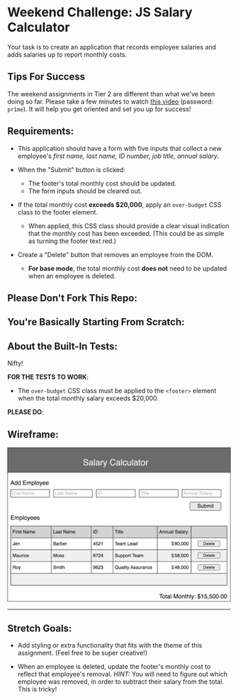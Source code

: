 # Weekend Challenge: JS Salary Calculator

Your task is to create an application that records employee salaries and adds salaries up to report monthly costs.

## Tips For Success

The weekend assignments in Tier 2 are different than what we've been doing so far.  Please take a few minutes to watch [this video](https://vimeo.com/892049929) (password: `pr1me`).  It will help you get oriented and set you up for success!

## Requirements:

* This application should have a form with five inputs that collect a new employee's *first name, last name, ID number, job title, annual salary*.

* When the "Submit" button is clicked:
    <!-- * A new employee row should be added to the table. -->
    * The footer's total monthly cost should be updated.
    * The form inputs should be cleared out.

* If the total monthly cost **exceeds $20,000**, apply an `over-budget` CSS class to the footer element.
    * When applied, this CSS class should provide a clear visual indication that the monthly cost has been exceeded. (This could be as simple as turning the footer text red.)

* Create a "Delete" button that removes an employee from the DOM.
    * **For base mode**, the total monthly cost **does not** need to be updated when an employee is deleted.

## Please Don't Fork This Repo:

<!-- Instead of forking, please click **Use This Template** (the green button) and name your new repo **weekend-salary-calculator**. Then, you can clone it as usual. -->

<!-- By clicking **Use This Template**, you are essentially still forking the repo. But, the difference is that: -->
<!-- * It will appear as a **public** repository in your GitHub. -->
<!-- * All of the previous commits on this repo will not be included in your copy. -->

## You're Basically Starting From Scratch:

<!-- Besides the automated tests, the only file we have provided you with is `index.html`. You'll need to create and source the other files you'll need. -->

## About the Built-In Tests:

<!-- After you've cloned this repository, you'll need to: -->
<!-- * Run `cd weekend-salary-calculator` to get "inside" the project directory. -->
<!-- * Run `npm install` to install the libraries that the automated tests rely on. -->

<!-- Then, at any point, you can execute the test suite by running: -->
<!-- * `npm test` -->

Nifty!

**FOR THE TESTS TO WORK**:
<!-- * Your form's submit button **must** have a `data-testid="submitButton"` attribute. Like so:
  * ```html
    <button data-testid="submitButton">
      Submit
    </button>
    ``` -->
<!-- * Your form's inputs must have these exact attributes:
    * `data-testid="firstNameInput"`
    * `data-testid="lastNameInput"`
    * `data-testid="idInput"`
    * `data-testid="titleInput"`
    * `data-testid="annualSalaryInput"` -->
<!-- * You must use a `<table>` element, where each employee is represented by a single `<tr>`. -->
<!-- * The *total monthly* cost must be rendered somewhere inside the `<footer>` element. -->
* The `over-budget` CSS class must be applied to the `<footer>` element when the total monthly salary exceeds $20,000.

**PLEASE DO**:
<!-- * Leverage the tests to ensure that you are satisfying each of the requirements.
* Run the tests often to verify your code's behavior as you implement each step of required functionality. -->






## Wireframe:

![Wireframe](salary-calc-wireframe.png)

---

## Stretch Goals:

* Add styling or extra functionality that fits with the theme of this assignment. (Feel free to be super creative!)

* When an employee is deleted, update the footer's monthly cost to reflect that employee's removal. _HINT:_ You will need to figure out which employee was removed, in order to subtract their salary from the total. This is tricky! 









